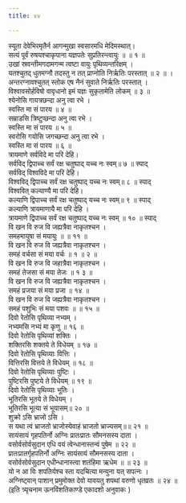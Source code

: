 ```yaml
---
title: ४४

---
```

स्यूता देवेभिरमृतैर्न आगन्मुखा स्वसारमधि मेदिमस्थात्।  
सत्यं पूर्वं रुषयश्चाकृपाना यज्ञपतेः सुप्रतिरन्त्वायुः ॥ ॥ १ ॥  
उखां स्रवन्तीमगदामगन्म त्वष्टा वायुः पृथिव्यन्तरिक्षम् ।  
यतश्चुतद् धुतमग्नौ तदस्तु न तत् प्राप्नोति निर्ऋतिः परस्तात् ॥ २ ॥ ।  
अन्तरग्नावश्चुतत् स्तोक एष नैनं सुवाते निर्ऋतिः परस्तात् ।  
विश्वावसोर्हविषो वावृधानो इमं यज्ञः सुकृतामेति लोकम् ॥ ३ ॥  
श्येनोसि गायत्रछन्दा अनु त्वा रभे ।  
स्वस्ति मा सं पारय ॥ ४ ॥  
सम्राडसि त्रिष्टुप्छन्दा अनु त्वा रभे ।  
स्वस्ति मा सं पारय ॥ ५ ॥  
स्वरोसि गयोसि जगच्छन्दा अनु त्वा रभे ।  
स्वस्ति मा सं पारय ॥ ६ ॥  
त्रायमाणे सर्वविदे मा परि देहि।  
सर्वविद् द्विपाच्च सर्वं रक्ष चतुष्पाद् यच्च नः स्वम्॥ ७ ॥ स्पाद्  
सर्वविद् विश्वविदे मा परि देहि।  
विश्वविद् द्विपाच्च सर्वं रक्ष चतुष्पाद् यच्च नः स्वम्॥ ८ ॥ स्पाद्  
विश्ववित् कल्याण्यै मा परि देहि।  
कल्याणि द्विपाच्च सर्वं रक्ष चतुष्पाद् यच्च नः स्वम्॥ ९ ॥ स्पाद्  
कल्याणि त्रायमाणायै मा परि देहि ।  
त्रायमाणे द्विपाच्च सर्वं रक्ष चतुष्पाद् यच्च नः स्वम् ॥ १० ॥ स्पाद्  
वि खन वि रुज वि जह्यत्रैवा नाकृतश्चन ।  
समहमायुषा सं मयायुः ॥ ॥ ११ ॥  
वि खन वि रुज वि जह्यत्रैवा नाकृतश्चन ।  
समहं वर्चसा सं मया वर्चः ॥ १ ॥ २ ॥  
वि खन वि रुज वि जहात्रैवा नाकृतश्चन ।  
समहं तेजसा सं मया तेजः ॥ १ ३ ॥  
वि खन वि रुज वि जह्यत्रैवा नाकृतश्चन ।  
समहं प्रजया सं मया प्रजा ॥ १४ ॥  
वि खन वि रुज वि जह्यत्रैवा नाकृतश्चन ।  
समहं पशुभिः सं मया पशवः ॥ ॥ १५ ॥  
दिवो रेतोसि पृथिव्या नभ्यम् ।  
नभ्यमसि नभ्यं मा कृणु ॥ १६ ॥  
दिवो रेतोसि पृथिव्यां शक्तिः ।  
शक्तिरसि शक्तये ते विधेयम् ॥ १७ ॥  
दिवो रेतोसि पृथिव्याः वित्तिः ।  
वित्तिरसि वित्तये ते विधेयम् ॥ १८ ॥  
दिवो रेतोसि पृथिव्याः पुष्टिः ।  
पुष्टिरसि पुष्टये ते विधेयम् ॥ १९ ॥  
दिवो रेतोसि पृथिव्याः भूतिः ।  
भूतिरसि भूतये ते विधेयम् ।  
भूतिरसि भूत्या सं भूयासम्॥ २० ॥  
शुक्रो ऽसि भ्राजो ऽसि ।  
स यथा त्वं भ्राजतो भ्राजोस्येवाहं भ्राजतो भ्राज्यसम्॥॥ २१ ॥  
सायंसायं गृहपतिर्नो अग्निः प्रातःप्रातः सौमनसस्य दाता ।  
वसोर्वसोर्वसुदान एधि वयं त्वेन्धानास्तन्वं पुषेम ॥ २२ ॥  
प्रातःप्रातर्गृहपतिर्नो अग्निः सायंसायं सौमनसस्य दाता ।  
वसोर्वसोर्वसुदान एधीन्धानास्त्वा शतंहिमा ऋधेम ॥ ॥ २३ ॥  
यो न आ विः शपतिर्यश्च स्ता यदचित्या मन्युना यत् सपत्नः ।  
अग्निष्ट्वान् पाशान् प्रमुमोक्त देवो यावयतु शपथां वरुणो धृतव्रतः ॥ २४ ॥  
(इति त्र्यृचनाम ऊनविंशतिकाण्डे एकादशो अनुवाकः )  